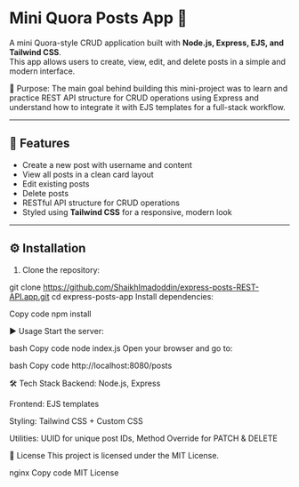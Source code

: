 # Mini Quora Posts App 📝

A mini Quora-style CRUD application built with **Node.js, Express, EJS, and Tailwind CSS**.  
This app allows users to create, view, edit, and delete posts in a simple and modern interface.

🔹 Purpose: The main goal behind building this mini-project was to learn and practice REST API structure for CRUD operations using Express and understand how to integrate it with EJS templates for a full-stack workflow.

---

## 🚀 Features
- Create a new post with username and content
- View all posts in a clean card layout
- Edit existing posts
- Delete posts
- RESTful API structure for CRUD operations
- Styled using **Tailwind CSS** for a responsive, modern look

---

## ⚙️ Installation

1. Clone the repository:

git clone https://github.com/ShaikhImadoddin/express-posts-REST-API.app.git
cd express-posts-app
Install dependencies:

Copy code
npm install

▶️ Usage
Start the server:

bash
Copy code
node index.js
Open your browser and go to:

bash
Copy code
http://localhost:8080/posts

🛠️ Tech Stack
Backend: Node.js, Express

Frontend: EJS templates

Styling: Tailwind CSS + Custom CSS

Utilities: UUID for unique post IDs, Method Override for PATCH & DELETE

📜 License
This project is licensed under the MIT License.

nginx
Copy code
MIT License
